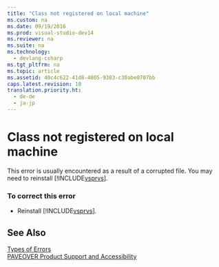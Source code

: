 ```yaml
---
title: "Class not registered on local machine"
ms.custom: na
ms.date: 09/19/2016
ms.prod: visual-studio-dev14
ms.reviewer: na
ms.suite: na
ms.technology: 
  - devlang-csharp
ms.tgt_pltfrm: na
ms.topic: article
ms.assetid: 40c4c622-41d8-4005-9303-c30abe0707bb
caps.latest.revision: 10
translation.priority.ht: 
  - de-de
  - ja-jp
---
```

# Class not registered on local machine
This error is usually encountered as a result of a corrupted file. You may need to reinstall [!INCLUDE[vsprvs](../vs140/includes/vsprvs_md.md)].  
  
### To correct this error  
  
-   Reinstall [!INCLUDE[vsprvs](../vs140/includes/vsprvs_md.md)].  
  
## See Also  
 [Types of Errors](../vs140/Error-Types--Visual-Basic-.md)   
 [PAVEOVER Product Support and Accessibility](assetId:///14e1d293-7b6d-40a6-bf3e-a92f8ee6c88c)